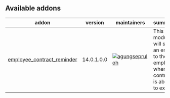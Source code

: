 [//]: # (addons)

Available addons
----------------
addon | version | maintainers | summary
--- | --- | --- | ---
[employee_contract_reminder](employee_contract_reminder/) | 14.0.1.0.0 | [![agungsepruloh](https://github.com/agungsepruloh.png?size=30px)](https://github.com/agungsepruloh) | This module will send an email to the employee when the contract is about to expire.

[//]: # (end addons)
